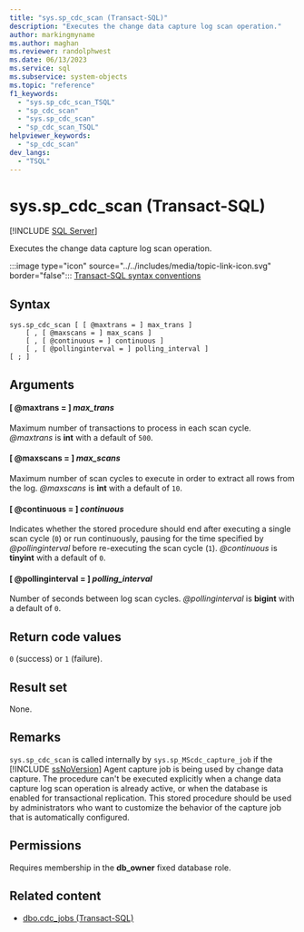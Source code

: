 ```yaml
---
title: "sys.sp_cdc_scan (Transact-SQL)"
description: "Executes the change data capture log scan operation."
author: markingmyname
ms.author: maghan
ms.reviewer: randolphwest
ms.date: 06/13/2023
ms.service: sql
ms.subservice: system-objects
ms.topic: "reference"
f1_keywords:
  - "sys.sp_cdc_scan_TSQL"
  - "sp_cdc_scan"
  - "sys.sp_cdc_scan"
  - "sp_cdc_scan_TSQL"
helpviewer_keywords:
  - "sp_cdc_scan"
dev_langs:
  - "TSQL"
---
```

# sys.sp_cdc_scan (Transact-SQL)

[!INCLUDE [SQL Server](../../includes/applies-to-version/sqlserver.md)]

Executes the change data capture log scan operation.

:::image type="icon" source="../../includes/media/topic-link-icon.svg" border="false"::: [Transact-SQL syntax conventions](../../t-sql/language-elements/transact-sql-syntax-conventions-transact-sql.md)

## Syntax

```syntaxsql
sys.sp_cdc_scan [ [ @maxtrans = ] max_trans ]
    [ , [ @maxscans = ] max_scans ]
    [ , [ @continuous = ] continuous ]
    [ , [ @pollinginterval = ] polling_interval ]
[ ; ]
```

## Arguments

#### [ @maxtrans = ] *max_trans*

Maximum number of transactions to process in each scan cycle. *@maxtrans* is **int** with a default of `500`.

#### [ @maxscans = ] *max_scans*

Maximum number of scan cycles to execute in order to extract all rows from the log. *@maxscans* is **int** with a default of `10`.

#### [ @continuous = ] *continuous*

Indicates whether the stored procedure should end after executing a single scan cycle (`0`) or run continuously, pausing for the time specified by *@pollinginterval* before re-executing the scan cycle (`1`). *@continuous* is **tinyint** with a default of `0`.

#### [ @pollinginterval = ] *polling_interval*

Number of seconds between log scan cycles. *@pollinginterval* is **bigint** with a default of `0`.

## Return code values

`0` (success) or `1` (failure).

## Result set

None.

## Remarks

`sys.sp_cdc_scan` is called internally by `sys.sp_MScdc_capture_job` if the [!INCLUDE [ssNoVersion](../../includes/ssnoversion-md.md)] Agent capture job is being used by change data capture. The procedure can't be executed explicitly when a change data capture log scan operation is already active, or when the database is enabled for transactional replication. This stored procedure should be used by administrators who want to customize the behavior of the capture job that is automatically configured.

## Permissions

Requires membership in the **db_owner** fixed database role.

## Related content

- [dbo.cdc_jobs (Transact-SQL)](../system-tables/dbo-cdc-jobs-transact-sql.md)
